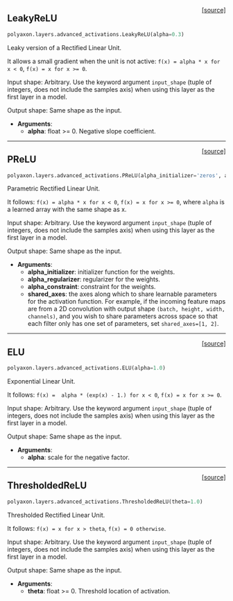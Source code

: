 <span style="float:right;">[[source]](https://github.com/polyaxon/polyaxon-docs/blob/master/polyaxon/layers/advanced_activations.py#L19)</span>
## LeakyReLU

```python
polyaxon.layers.advanced_activations.LeakyReLU(alpha=0.3)
```

Leaky version of a Rectified Linear Unit.

  It allows a small gradient when the unit is not active:
  `f(x) = alpha * x for x < 0`,
  `f(x) = x for x >= 0`.

  Input shape:
  Arbitrary. Use the keyword argument `input_shape`
  (tuple of integers, does not include the samples axis)
  when using this layer as the first layer in a model.

  Output shape:
  Same shape as the input.

- __Arguments__:
	- __alpha__: float >= 0. Negative slope coefficient.

  

----

<span style="float:right;">[[source]](https://github.com/polyaxon/polyaxon-docs/blob/master/polyaxon/layers/advanced_activations.py#L24)</span>
## PReLU

```python
polyaxon.layers.advanced_activations.PReLU(alpha_initializer='zeros', alpha_regularizer=None, alpha_constraint=None, shared_axes=None)
```

Parametric Rectified Linear Unit.

  It follows:
  `f(x) = alpha * x for x < 0`,
  `f(x) = x for x >= 0`,
  where `alpha` is a learned array with the same shape as x.

  Input shape:
  Arbitrary. Use the keyword argument `input_shape`
  (tuple of integers, does not include the samples axis)
  when using this layer as the first layer in a model.

  Output shape:
  Same shape as the input.

- __Arguments__:
	- __alpha_initializer__: initializer function for the weights.
	- __alpha_regularizer__: regularizer for the weights.
	- __alpha_constraint__: constraint for the weights.
	- __shared_axes__: the axes along which to share learnable
	  parameters for the activation function.
	  For example, if the incoming feature maps
	  are from a 2D convolution
	  with output shape `(batch, height, width, channels)`,
	  and you wish to share parameters across space
	  so that each filter only has one set of parameters,
	  set `shared_axes=[1, 2]`.

  

----

<span style="float:right;">[[source]](https://github.com/polyaxon/polyaxon-docs/blob/master/polyaxon/layers/advanced_activations.py#L29)</span>
## ELU

```python
polyaxon.layers.advanced_activations.ELU(alpha=1.0)
```

Exponential Linear Unit.

  It follows:
  `f(x) =  alpha * (exp(x) - 1.) for x < 0`,
  `f(x) = x for x >= 0`.

  Input shape:
  Arbitrary. Use the keyword argument `input_shape`
  (tuple of integers, does not include the samples axis)
  when using this layer as the first layer in a model.

  Output shape:
  Same shape as the input.

- __Arguments__:
	- __alpha__: scale for the negative factor.

  

----

<span style="float:right;">[[source]](https://github.com/polyaxon/polyaxon-docs/blob/master/polyaxon/layers/advanced_activations.py#L34)</span>
## ThresholdedReLU

```python
polyaxon.layers.advanced_activations.ThresholdedReLU(theta=1.0)
```

Thresholded Rectified Linear Unit.

  It follows:
  `f(x) = x for x > theta`,
  `f(x) = 0 otherwise`.

  Input shape:
  Arbitrary. Use the keyword argument `input_shape`
  (tuple of integers, does not include the samples axis)
  when using this layer as the first layer in a model.

  Output shape:
  Same shape as the input.

- __Arguments__:
	- __theta__: float >= 0. Threshold location of activation.

  